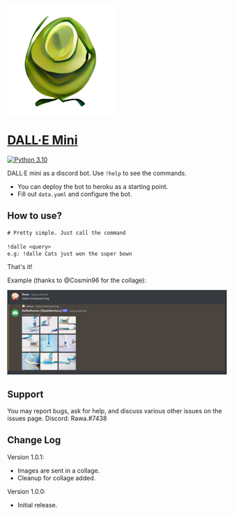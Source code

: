 [![py-Discord.png](https://github.com/borisdayma/dalle-mini/raw/main/img/logo.png)](https://postimg.cc/TpGJwp0j)

[DALL·E Mini][]
===================
[![Python 3.10](https://img.shields.io/badge/python-3.10-blue.svg?style=flat-square)](https://www.python.org/downloads/)


[md-pypi]: https://pypi.org/project/Markdown/
[pyversion-button]: https://img.shields.io/pypi/pyversions/Markdown.svg

DALL·E mini as a discord bot. Use `!help` to see the commands.

- You can deploy the bot to heroku as a starting point.
- Fill out `data.yaml` and configure the bot.

[DALL·E Mini]: https://github.com/borisdayma/dalle-mini
[Sentry's]: https://sentry.io/

[Markdown]: https://daringfireball.net/projects/markdown/
[Features]: https://Python-Markdown.github.io#Features
[Available Extensions]: https://Python-Markdown.github.io/extensions

How to use?
-------------


```text
# Pretty simple. Just call the command 

!dalle <query> 
e.g: !dalle Cats just won the super bown
```


That's it!

Example (thanks to @Cosmin96 for the collage):

[![py-Discord.png](Assets/img.png)](https://postimg.cc/TpGJwp0j)

Support
----
You may report bugs, ask for help, and discuss various other issues on the issues page.
Discord: Rawa.#7438

Change Log
----------
Version 1.0.1:
  - Images are sent in a collage.
  - Cleanup for collage added.

Version 1.0.0:
  - Initial release.